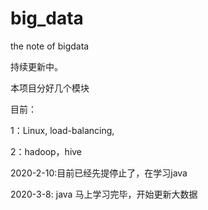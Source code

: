 # big_data
the note of bigdata



持续更新中。

本项目分好几个模块

目前：

1：Linux, load-balancing, 

2：hadoop，hive

2020-2-10:目前已经先提停止了，在学习java

2020-3-8: java 马上学习完毕，开始更新大数据

